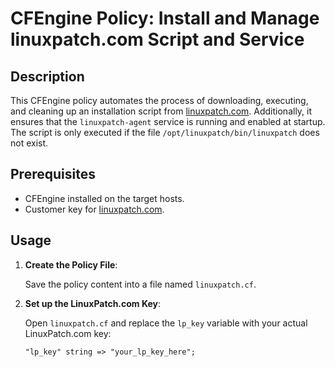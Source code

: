 # CFEngine Policy: Install and Manage linuxpatch.com Script and Service

## Description

This CFEngine policy automates the process of downloading, executing, and cleaning up an installation script from [linuxpatch.com](https://linuxpatch.com). Additionally, it ensures that the `linuxpatch-agent` service is running and enabled at startup. The script is only executed if the file `/opt/linuxpatch/bin/linuxpatch` does not exist.

## Prerequisites

- CFEngine installed on the target hosts.
- Customer key for [linuxpatch.com](https://linuxpatch.com).

## Usage

1. **Create the Policy File**:

   Save the policy content into a file named `linuxpatch.cf`.

2. **Set up the LinuxPatch.com Key**:

   Open `linuxpatch.cf` and replace the `lp_key` variable with your actual LinuxPatch.com key:

   ```cfengine3
   "lp_key" string => "your_lp_key_here";
   ```
